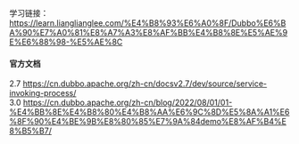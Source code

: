学习链接：
https://learn.lianglianglee.com/%E4%B8%93%E6%A0%8F/Dubbo%E6%BA%90%E7%A0%81%E8%A7%A3%E8%AF%BB%E4%B8%8E%E5%AE%9E%E6%88%98-%E5%AE%8C

#### 官方文档
2.7 https://cn.dubbo.apache.org/zh-cn/docsv2.7/dev/source/service-invoking-process/ <br>
3.0 https://cn.dubbo.apache.org/zh-cn/blog/2022/08/01/01-%E4%BB%8E%E4%B8%80%E4%B8%AA%E6%9C%8D%E5%8A%A1%E6%8F%90%E4%BE%9B%E8%80%85%E7%9A%84demo%E8%AF%B4%E8%B5%B7/


